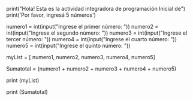 
print("Hola! Esta es la actividad integradora de programación Inicial de")
print('Por favor, ingresá 5 números')


numero1 = int(input("Ingrese el primer número: "))
numero2 = int(input("Ingrese el segundo número: "))
numero3 = int(input("Ingrese el tercer número: "))
numero4 = int(input("Ingrese el cuarto número: "))
numero5 = int(input("Ingrese el quinto número: "))

myList = [ numero1, numero2, numero3, numero4, numero5]

Sumatotal = (numero1 + numero2 + numero3 + numero4 + numero5)

print (myList)

print (Sumatotal)
